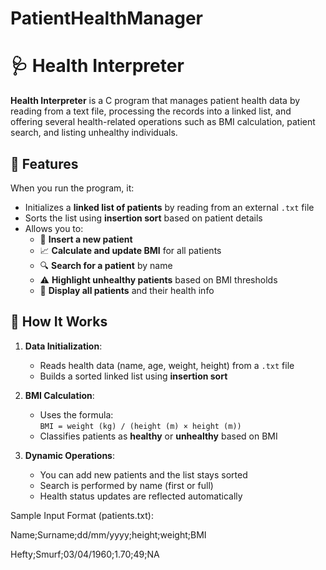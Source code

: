# PatientHealthManager

# 🩺 Health Interpreter

**Health Interpreter** is a C program that manages patient health data by reading from a text file, processing the records into a linked list, and offering several health-related operations such as BMI calculation, patient search, and listing unhealthy individuals.

## 📌 Features

When you run the program, it:
- Initializes a **linked list of patients** by reading from an external `.txt` file
- Sorts the list using **insertion sort** based on patient details
- Allows you to:
  - 📝 **Insert a new patient**
  - 📈 **Calculate and update BMI** for all patients
  - 🔍 **Search for a patient** by name
  - ⚠️ **Highlight unhealthy patients** based on BMI thresholds
  - 👥 **Display all patients** and their health info

## 🧠 How It Works

1. **Data Initialization**:
   - Reads health data (name, age, weight, height) from a `.txt` file
   - Builds a sorted linked list using **insertion sort**

2. **BMI Calculation**:
   - Uses the formula:  
     `BMI = weight (kg) / (height (m) × height (m))`
   - Classifies patients as **healthy** or **unhealthy** based on BMI

3. **Dynamic Operations**:
   - You can add new patients and the list stays sorted
   - Search is performed by name (first or full)
   - Health status updates are reflected automatically
     
Sample Input Format (patients.txt):

Name;Surname;dd/mm/yyyy;height;weight;BMI

Hefty;Smurf;03/04/1960;1.70;49;NA

